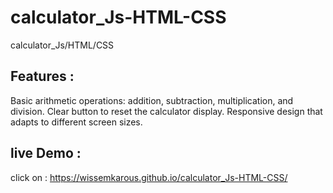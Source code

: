 # calculator_Js-HTML-CSS
calculator_Js/HTML/CSS
## Features :
Basic arithmetic operations: addition, subtraction, multiplication, and division.
Clear button to reset the calculator display.
Responsive design that adapts to different screen sizes.
## live Demo :
click on : https://wissemkarous.github.io/calculator_Js-HTML-CSS/
